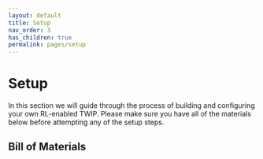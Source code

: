 ```yaml
---
layout: default
title: Setup
nav_order: 3
has_children: true
permalink: pages/setup
---
```


# Setup

In this section we will guide through the process of building and configuring your own RL-enabled TWIP. Please make sure you have all of the materials below before attempting any of the setup steps.

## Bill of Materials